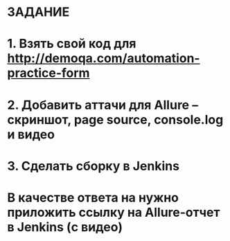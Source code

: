 # ЗАДАНИЕ

# 1. Взять свой код для http://demoqa.com/automation-practice-form
# 2. Добавить аттачи для Allure – скриншот, page source, console.log и видео
# 3. Cделать сборку в Jenkins

# В качестве ответа на нужно приложить ссылку на Allure-отчет в Jenkins (с видео)